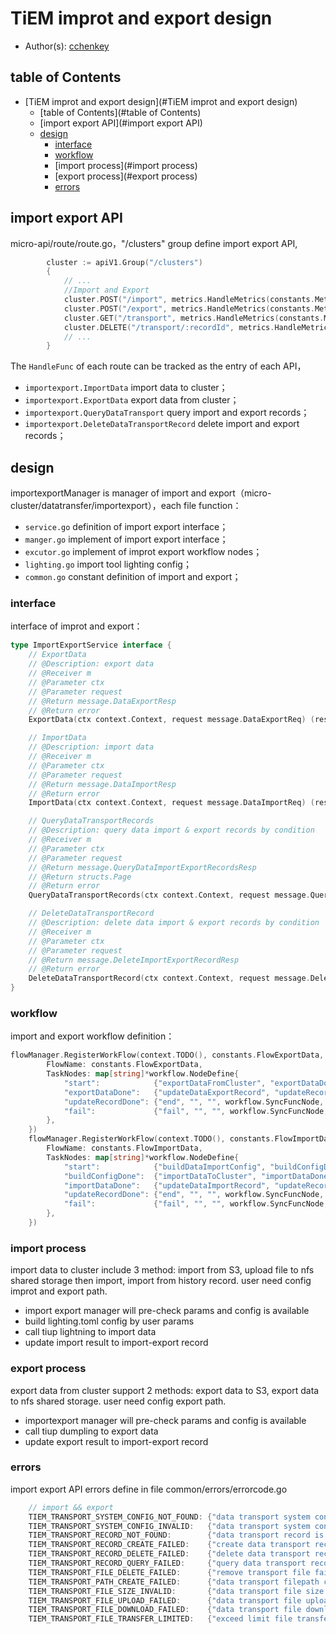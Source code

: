 # TiEM improt and export design

- Author(s): [cchenkey](http://github.com/cchenkey)

## table of Contents

- [TiEM improt and export design](#TiEM improt and export design)
  - [table of Contents](#table of Contents)
  - [import export API](#import export API)
  - [design](#design)
    - [interface](#interface)
    - [workflow](#workflow)
    - [import process](#import process)
    - [export process](#export process)
    - [errors](#errors)

## import export API
micro-api/route/route.go，"/clusters" group define import export API,
``` go
		cluster := apiV1.Group("/clusters")
		{
		    // ...
			//Import and Export
			cluster.POST("/import", metrics.HandleMetrics(constants.MetricsDataImport), importexport.ImportData)
			cluster.POST("/export", metrics.HandleMetrics(constants.MetricsDataExport), importexport.ExportData)
			cluster.GET("/transport", metrics.HandleMetrics(constants.MetricsDataExportImportQuery), importexport.QueryDataTransport)
			cluster.DELETE("/transport/:recordId", metrics.HandleMetrics(constants.MetricsDataExportImportDelete), importexport.DeleteDataTransportRecord)
			// ...
		}
```
The `HandleFunc` of each route can be tracked as the entry of each API，
- `importexport.ImportData` import data to cluster；
- `importexport.ExportData` export data from cluster；
- `importexport.QueryDataTransport` query import and export records；
- `importexport.DeleteDataTransportRecord` delete import and export records；

## design

importexportManager is manager of import and export（micro-cluster/datatransfer/importexport），each file function：

- `service.go` definition of import export interface；
- `manger.go` implement of import export interface；
- `excutor.go` implement of improt export workflow nodes；
- `lighting.go` import tool lighting config；
- `common.go` constant definition of import and export；

### interface
interface of improt and export：
``` go
type ImportExportService interface {
	// ExportData
	// @Description: export data
	// @Receiver m
	// @Parameter ctx
	// @Parameter request
	// @Return message.DataExportResp
	// @Return error
	ExportData(ctx context.Context, request message.DataExportReq) (resp message.DataExportResp, exportErr error)

	// ImportData
	// @Description: import data
	// @Receiver m
	// @Parameter ctx
	// @Parameter request
	// @Return message.DataImportResp
	// @Return error
	ImportData(ctx context.Context, request message.DataImportReq) (resp message.DataImportResp, importErr error)

	// QueryDataTransportRecords
	// @Description: query data import & export records by condition
	// @Receiver m
	// @Parameter ctx
	// @Parameter request
	// @Return message.QueryDataImportExportRecordsResp
	// @Return structs.Page
	// @Return error
	QueryDataTransportRecords(ctx context.Context, request message.QueryDataImportExportRecordsReq) (resp message.QueryDataImportExportRecordsResp, page structs.Page, err error)

	// DeleteDataTransportRecord
	// @Description: delete data import & export records by condition
	// @Receiver m
	// @Parameter ctx
	// @Parameter request
	// @Return message.DeleteImportExportRecordResp
	// @Return error
	DeleteDataTransportRecord(ctx context.Context, request message.DeleteImportExportRecordReq) (reps message.DeleteImportExportRecordResp, err error)
}
```

### workflow
import and export workflow definition：
``` go
flowManager.RegisterWorkFlow(context.TODO(), constants.FlowExportData, &workflow.WorkFlowDefine{
		FlowName: constants.FlowExportData,
		TaskNodes: map[string]*workflow.NodeDefine{
			"start":            {"exportDataFromCluster", "exportDataDone", "fail", workflow.PollingNode, exportDataFromCluster},
			"exportDataDone":   {"updateDataExportRecord", "updateRecordDone", "fail", workflow.SyncFuncNode, updateDataExportRecord},
			"updateRecordDone": {"end", "", "", workflow.SyncFuncNode, defaultEnd},
			"fail":             {"fail", "", "", workflow.SyncFuncNode, exportDataFailed},
		},
	})
	flowManager.RegisterWorkFlow(context.TODO(), constants.FlowImportData, &workflow.WorkFlowDefine{
		FlowName: constants.FlowImportData,
		TaskNodes: map[string]*workflow.NodeDefine{
			"start":            {"buildDataImportConfig", "buildConfigDone", "fail", workflow.SyncFuncNode, buildDataImportConfig},
			"buildConfigDone":  {"importDataToCluster", "importDataDone", "fail", workflow.PollingNode, importDataToCluster},
			"importDataDone":   {"updateDataImportRecord", "updateRecordDone", "fail", workflow.SyncFuncNode, updateDataImportRecord},
			"updateRecordDone": {"end", "", "", workflow.SyncFuncNode, defaultEnd},
			"fail":             {"fail", "", "", workflow.SyncFuncNode, importDataFailed},
		},
	})
```
### import process

import data to cluster include 3 method: import from S3, upload file to nfs shared storage then import, import from history record. user need config improt and export path.

- import export manager will pre-check params and config is available
- build lighting.toml config by user params
- call tiup lightning to import data
- update import result to import-export record

### export process

export data from cluster support 2 methods: export data to S3, export data to nfs shared storage. user need config export path.

- importexport manager will pre-check params and config is available
- call tiup dumpling to export data
- update export result to import-export record

### errors

import export API errors define in file common/errors/errorcode.go
``` go
	// import && export
	TIEM_TRANSPORT_SYSTEM_CONFIG_NOT_FOUND: {"data transport system config not found", 404},
	TIEM_TRANSPORT_SYSTEM_CONFIG_INVALID:   {"data transport system config invalid", 400},
	TIEM_TRANSPORT_RECORD_NOT_FOUND:        {"data transport record is not found", 404},
	TIEM_TRANSPORT_RECORD_CREATE_FAILED:    {"create data transport record failed", 500},
	TIEM_TRANSPORT_RECORD_DELETE_FAILED:    {"delete data transport record failed", 500},
	TIEM_TRANSPORT_RECORD_QUERY_FAILED:     {"query data transport record failed", 500},
	TIEM_TRANSPORT_FILE_DELETE_FAILED:      {"remove transport file failed", 500},
	TIEM_TRANSPORT_PATH_CREATE_FAILED:      {"data transport filepath create failed", 500},
	TIEM_TRANSPORT_FILE_SIZE_INVALID:       {"data transport file size invalid", 400},
	TIEM_TRANSPORT_FILE_UPLOAD_FAILED:      {"data transport file upload failed", 500},
	TIEM_TRANSPORT_FILE_DOWNLOAD_FAILED:    {"data transport file download failed", 500},
	TIEM_TRANSPORT_FILE_TRANSFER_LIMITED:   {"exceed limit file transfer num", 400},
```
